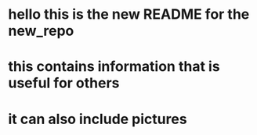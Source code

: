 # hello this is the new README for the new_repo
# this contains information that is useful for others
# it can also include pictures
